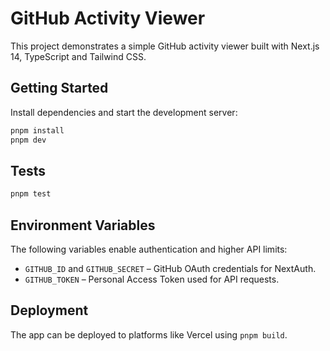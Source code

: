 # GitHub Activity Viewer

This project demonstrates a simple GitHub activity viewer built with Next.js 14, TypeScript and Tailwind CSS.

## Getting Started

Install dependencies and start the development server:

```bash
pnpm install
pnpm dev
```

## Tests

```bash
pnpm test
```

## Environment Variables

The following variables enable authentication and higher API limits:

- `GITHUB_ID` and `GITHUB_SECRET` – GitHub OAuth credentials for NextAuth.
- `GITHUB_TOKEN` – Personal Access Token used for API requests.

## Deployment

The app can be deployed to platforms like Vercel using `pnpm build`.
